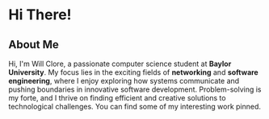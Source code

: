 # Hi There!

## About Me
Hi, I'm Will Clore, a passionate computer science student at **Baylor University**. My focus lies in the exciting fields of **networking** and **software engineering**, where I enjoy exploring how systems communicate and pushing boundaries in innovative software development. Problem-solving is my forte, and I thrive on finding efficient and creative solutions to technological challenges. You can find some of my interesting work pinned.
